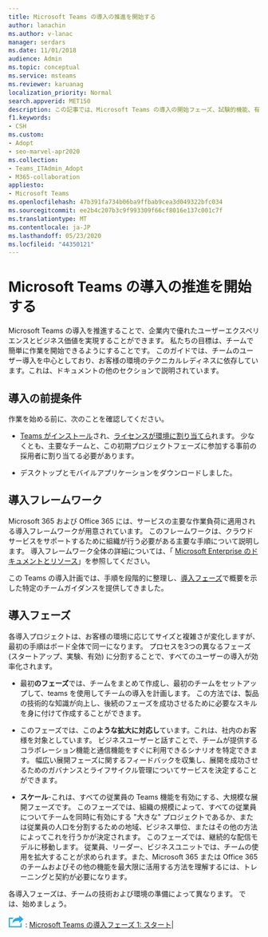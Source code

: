 ```yaml
---
title: Microsoft Teams の導入の推進を開始する
author: lanachin
ms.author: v-lanac
manager: serdars
ms.date: 11/01/2018
audience: Admin
ms.topic: conceptual
ms.service: msteams
ms.reviewer: karuanag
localization_priority: Normal
search.appverid: MET150
description: この記事では、Microsoft Teams の導入の開始フェーズ、試験的機能、有効フェーズについて説明します。
f1.keywords:
- CSH
ms.custom:
- Adopt
- seo-marvel-apr2020
ms.collection:
- Teams_ITAdmin_Adopt
- M365-collaboration
appliesto:
- Microsoft Teams
ms.openlocfilehash: 47b391fa734b06ba9ffbab9cea3d049322bfc034
ms.sourcegitcommit: ee2b4c207b3c9f993309f66cf8016e137c001c7f
ms.translationtype: MT
ms.contentlocale: ja-JP
ms.lasthandoff: 05/23/2020
ms.locfileid: "44350121"
---
```

# <a name="get-started-driving-adoption-of-microsoft-teams"></a>Microsoft Teams の導入の推進を開始する

Microsoft Teams の導入を推進することで、企業内で優れたユーザーエクスペリエンスとビジネス価値を実現することができます。 私たちの目標は、チームで簡単に作業を開始できるようにすることです。 このガイドでは、チームのユーザー導入を中心としており、お客様の環境のテクニカルレディネスに依存しています。これは、ドキュメントの他のセクションで説明されています。

## <a name="adoption-prerequisites"></a>導入の前提条件

作業を始める前に、次のことを確認してください。

- [Teams がインストール](get-clients.md)され、[ライセンスが環境に割り当てら](https://docs.microsoft.com/office365/servicedescriptions/teams-service-description)れます。 少なくとも、主要なチームと、この初期プロジェクトフェーズに参加する事前の採用者に割り当てる必要があります。

- デスクトップとモバイルアプリケーションをダウンロードしました。 

## <a name="adoption-framework"></a>導入フレームワーク

Microsoft 365 および Office 365 には、サービスの主要な作業負荷に適用される導入フレームワークが用意されています。 このフレームワークは、クラウドサービスをサポートするために組織が行う必要がある主要な手順について説明します。 導入フレームワーク全体の詳細については、「 [Microsoft Enterprise のドキュメントとリソース](https://aka.ms/O365AdoptionHub)」を参照してください。 

この Teams の導入計画では、手順を段階的に整理し、[導入フェーズ](#adoption-phases)で概要を示した特定のチームガイダンスを提供してきました。

## <a name="adoption-phases"></a>導入フェーズ 

各導入プロジェクトは、お客様の環境に応じてサイズと複雑さが変化しますが、最初の手順はボード全体で同一になります。 プロセスを3つの異なるフェーズ (スタートアップ、実験、有効) に分割することで、すべてのユーザーの導入が効率化されます。  

- 最初**のフェーズ**では、チームをまとめて作成し、最初のチームをセットアップして、teams を使用してチームの導入を計画します。 この方法では、製品の技術的な知識が向上し、後続のフェーズを成功させるために必要なスキルを身に付けて作成することができます。 

- このフェーズでは、この**ような拡大に対応し**ています。これは、社内のお客様を対象としています。 ビジネスユーザーと話すことで、チームが提供するコラボレーション機能と通信機能をすぐに利用できるシナリオを特定できます。 幅広い展開フェーズに関するフィードバックを収集し、展開を成功させるためのガバナンスとライフサイクル管理についてサービスを決定することができます。

- **スケール**-これは、すべての従業員の Teams 機能を有効にする、大規模な展開フェーズです。 このフェーズでは、組織の規模によって、すべての従業員についてチームを同時に有効にする "大きな" プロジェクトであるか、または従業員の人口を分割するための地域、ビジネス単位、またはその他の方法によってこれを行うかが決定されます。 このフェーズでは、継続的な配信モデルに移動します。 従業員、リーダー、ビジネスユニットでは、チームの使用を拡大することが求められます。また、Microsoft 365 または Office 365 のチームおよびその他の機能を最大限に活用する方法を理解するには、トレーニングと契約が必要になります。

各導入フェーズは、チームの技術および環境の準備によって異なります。 では、始めましょう。


![次の手順を示すアイコン ](media/teams-adoption-next-icon.png) : [Microsoft Teams の導入フェーズ 1: スタート](teams-adoption-phase1.md)|
